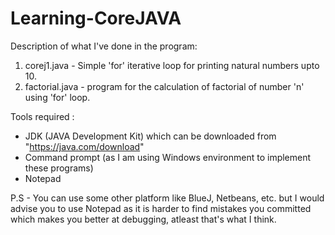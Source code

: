 # Learning-CoreJAVA
Description of what I've done in the program:

1) corej1.java - Simple 'for' iterative loop for printing natural numbers upto 10.
2) factorial.java - program for the calculation of factorial of number 'n' using 'for' loop.


Tools required : 
- JDK (JAVA Development Kit) which can be downloaded from "https://java.com/download"
- Command prompt (as I am using Windows environment to implement these programs)
- Notepad

P.S - You can use some other platform like BlueJ, Netbeans, etc. but I would advise you to use Notepad as it is harder to find mistakes you
committed which makes you better at debugging, atleast that's what I think.


